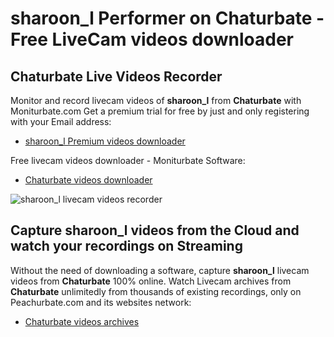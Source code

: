 # sharoon_l Performer on Chaturbate - Free LiveCam videos downloader

## Chaturbate Live Videos Recorder

Monitor and record livecam videos of **sharoon_l** from **Chaturbate** with Moniturbate.com
Get a premium trial for free by just and only registering with your Email address:
* [sharoon_l Premium videos downloader](https://moniturbate.com/request-demo-licence-key.html)

Free livecam videos downloader - Moniturbate Software:
* [Chaturbate videos downloader](https://moniturbate.com/moniturbate-download-software.html)

![sharoon_l livecam videos recorder](https://peachurnet.com/templates/moniturbate-software.png)


## Capture sharoon_l videos from the Cloud and watch your recordings on Streaming

Without the need of downloading a software, capture **sharoon_l** livecam videos from **Chaturbate** 100% online.
Watch Livecam archives from **Chaturbate** unlimitedly from thousands of existing recordings, only on Peachurbate.com and its websites network:
* [Chaturbate videos archives](https://peachurnet.com/)